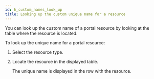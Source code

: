 ```yaml
---
id: h_custom_names_look_up
title: Looking up the custom unique name for a resource
---
```





You can look up the custom name of a portal resource by looking at the table where the resource is located.

To look up the unique name for a portal resource:

1.  Select the resource type.

2.  Locate the resource in the displayed table.

    The unique name is displayed in the row with the resource.


